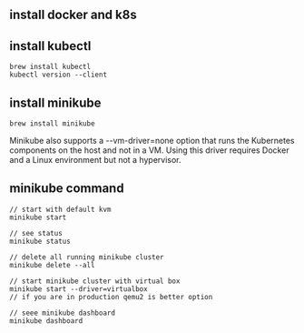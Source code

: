 ## install docker and k8s 


## install kubectl
    brew install kubectl
    kubectl version --client
## install minikube
    brew install minikube


Minikube also supports a --vm-driver=none option that runs the Kubernetes components on the host and not in a VM. Using this driver requires Docker and a Linux environment but not a hypervisor.

## minikube command 

    // start with default kvm
    minikube start

    // see status
    minikube status

    // delete all running minikube cluster
    minikube delete --all

    // start minikube cluster with virtual box
    minikube start --driver=virtualbox
    // if you are in production qemu2 is better option

    // seee minikube dashboard
    minikube dashboard